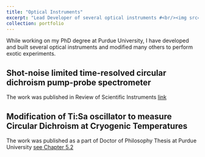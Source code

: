 ```yaml
---
title: "Optical Instruments"
excerpt: "Lead Developer of several optical instruments #<br/><img src='/images/110x110.png'>"
collection: portfolio
---
```


While working on my PhD degree at Purdue University, I have developed and built several optical instruments and modified many others to perform exotic experiments.

## Shot-noise limited time-resolved circular dichroism pump-probe spectrometer
The work was published in Review of Scientific Instruments [link](https://doi.org/10.1063/1.5009468)

## Modification of Ti:Sa oscillator to measure Circular Dichroism at Cryogenic Temperatures
The work was published as a part of Doctor of Philosophy Thesis at Purdue University [see Chapter 5.2](https://docs.lib.purdue.edu/dissertations/AAI10288324/)
